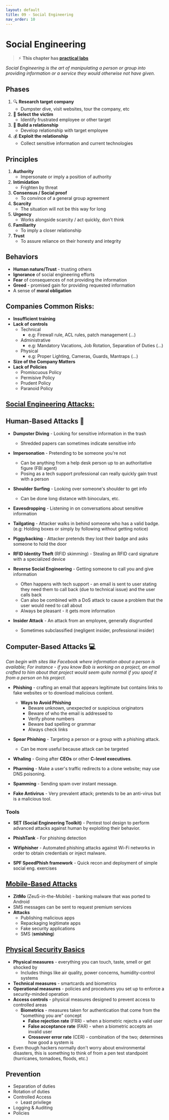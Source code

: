 ```yaml
---
layout: default
title: 09 - Social Engineering
nav_order: 10
---
```

# Social Engineering

> ⚡︎ **This chapter has [practical labs](https://github.com/Samsar4/Ethical-Hacking-Labs/tree/master/8-Social-Engineering)**

*Social Engineering is the art of manipulating a person or group into providing information or a service they would otherwise not have given.*

## Phases
1. 🔍 **Research target company** 
    - Dumpster dive, visit websites, tour the company, etc
2. 🎯 **Select the victim** 
    - Identify frustrated employee or other target
3. 💬 **Build a relationship** 
    - Develop relationship with target employee
4. 💰 **Exploit the relationship** 
    - Collect sensitive information and current technologies

## Principles
1. **Authority**
	* Impersonate or imply a position of authority
2. **Intimidation**
	* Frighten by threat
3. **Consensus / Social proof**
	* To convince of a general group agreement
4. **Scarcity**
	* The situation will not be this way for long
5. **Urgency**
	* Works alongside scarcity / act quickly, don't think
6. **Familiarity**
	* To imply a closer relationship
7. **Trust**
	* To assure reliance on their honesty and integrity

## **Behaviors**
  - **Human nature/Trust** - trusting others
  - **Ignorance** of social engineering efforts
  - **Fear** of consequences of not providing the information
  - **Greed** - promised gain for providing requested information
  - A sense of **moral obligation**

## **Companies Common Risks:**
- **Insufficient training**
- **Lack of controls**
    - Technical
        - e.g: Firewall rule, ACL rules, patch management (...)
    - Administrative
        - e.g: Mandatory Vacations, Job Rotation, Separation of Duties (...)
    - Physical
        - e.g: Proper Lighting, Cameras, Guards, Mantraps (...)
- **Size of the Company Matters**
- **Lack of Policies**
    - Promiscuous Policy
    - Permisive Policy
    - Prudent Policy
    - Paranoid Policy

## <u>Social Engineering Attacks:</u>

## Human-Based Attacks 👥

- **Dumpster Diving** - Looking for sensitive information in the trash
  - Shredded papers can sometimes indicate sensitive info

- **Impersonation** - Pretending to be someone you're not
  - Can be anything from a help desk person up to an authoritative figure (FBI agent)
  - Posing as a tech support professional can really quickly gain trust with a person

- **Shoulder Surfing** - Looking over someone's shoulder to get info
  - Can be done long distance with binoculars, etc.

- **Eavesdropping** - Listening in on conversations about sensitive information

- **Tailgating** - Attacker walks in behind someone who has a valid badge. (e.g: Holding boxes or simply by following without getting notice)

- **Piggybacking** - Attacker pretends they lost their badge and asks someone to hold the door

- **RFID Identity Theft** (RFID skimming) - Stealing an RFID card signature with a specialized device

- **Reverse Social Engineering** - Getting someone to call you and give information
  - Often happens with tech support - an email is sent to user stating they need them to call back (due to technical issue) and the user calls back
  - Can also be combined with a DoS attack to cause a problem that the user would need to call about
  - Always be pleasant - it gets more information

- **Insider Attack** - An attack from an employee, generally disgruntled
  - Sometimes subclassified (negligent insider, professional insider)

## Computer-Based Attacks 💻
*Can begin with sites like Facebook where information about a person is available; For instance - if you know Bob is working on a project, an email crafted to him about that project would seem quite normal if you spoof it from a person on his project.*

- **Phishing** - crafting an email that appears legitimate but contains links to fake websites or to download malicious content.

  - **Ways to Avoid Phishing**
    - Beware unknown, unexpected or suspicious originators
    - Beware of who the email is addressed to
    - Verify phone numbers
    - Beware bad spelling or grammar
    - Always check links

- **Spear Phishing** - Targeting a person or a group with a phishing attack.
  - Can be more useful because attack can be targeted

- **Whaling** - Going after **CEOs** or other **C-level executives**.

- **Pharming** - Make a user's traffic redirects to a clone website; may use DNS poisoning.

- **Spamming** - Sending spam over instant message.

- **Fake Antivirus** - Very prevalent attack; pretends to be an anti-virus but is a malicious tool.

### **Tools**
- **SET (Social Engineering Toolkit)** - Pentest tool design to perform advanced attacks against human by exploiting their behavior.

- **PhishTank** -  For phishing detection

- **Wifiphisher** - Automated phishing attacks against Wi-Fi networks in order to obtain credentials or inject malware.

- **SPF SpeedPhish framework** - Quick recon and deployment of simple social eng. exercises

## <u>Mobile-Based Attacks</u>

- **ZitMo** (ZeuS-in-the-Mobile) - banking malware that was ported to Android
- SMS messages can be sent to request premium services
- **Attacks**
  - Publishing malicious apps
  - Repackaging legitimate apps
  - Fake security applications
  - SMS (**smishing**)

## <u>Physical Security Basics</u>

- **Physical measures** - everything you can touch, taste, smell or get shocked by
  - Includes things like air quality, power concerns, humidity-control systems
- **Technical measures** - smartcards and biometrics
- **Operational measures** - policies and procedures you set up to enforce a security-minded operation
- **Access controls** - physical measures designed to prevent access to controlled areas
  - **Biometrics** - measures taken for authentication that come from the "something you are" concept
    - **False rejection rate** (FRR) - when a biometric rejects a valid user
    - **False acceptance rate** (FAR) - when a biometric accepts an invalid user
    - **Crossover error rate** (CER) - combination of the two; determines how good a system is
- Even though hackers normally don't worry about environmental disasters, this is something to think of from a pen test standpoint (hurricanes, tornadoes, floods, etc.)

## Prevention
- Separation of duties
- Rotation of duties
- Controlled Access
    - Least privilege
- Logging & Auditing
- Policies 
